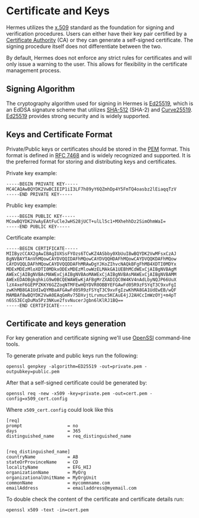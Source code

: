 # Certificate and Keys

Hermes utilizes the [x.509] standard as the foundation for signing and verification procedures.
Users can either have their key pair certified by a [Certificate Authority][CA] (CA) or they can generate a self-signed certificate.
The signing procedure itself does not differentiate between the two.

By default, Hermes does not enforce any strict rules for certificates and will only issue a warning to the user.
This allows for flexibility in the certificate management process.

## Signing Algorithm

The cryptography algorithm used for signing in Hermes is [Ed25519],
which is an EdDSA signature scheme that utilizes [SHA-512] (SHA-2) and [Curve25519].
[Ed25519] provides strong security and is widely supported.

## Keys and Certificate Format

Private/Public keys or certificates should be stored in the [PEM] format.
This format is defined in [RFC 7468] and is widely recognized and supported.
It is the preferred format for storing and distributing keys and certificates.

Private key example:

```PEM
-----BEGIN PRIVATE KEY-----
MC4CAQAwBQYDK2VwBCIEIP1iI3LF7h89yY6QZmhDp4Y5FmTQ4oasbz2lEiaqqTzV
-----END PRIVATE KEY-----
```

Prublic key example:

```PEM
-----BEGIN PUBLIC KEY-----
MCowBQYDK2VwAyEAtFuCleJwHS28jUCT+ulLl5c1+MXhehhDz2SimOhmWaI=
-----END PUBLIC KEY-----
```

Certificate example:

```PEM
-----BEGIN CERTIFICATE-----
MIIByzCCAX2gAwIBAgIUXSsFYOzs6TCwKZ4ASbby0XbUuI8wBQYDK2VwMFsxCzAJ
BgNVBAYTAnVhMQowCAYDVQQIDAFhMQowCAYDVQQHDAFhMQowCAYDVQQKDAFhMQow
CAYDVQQLDAFhMQowCAYDVQQDDAFhMRAwDgYJKoZIhvcNAQkBFgFhMB4XDTI0MDYx
MDExMDEzMloXDTI0MDkxODExMDEzMlowWzELMAkGA1UEBhMCdWExCjAIBgNVBAgM
AWExCjAIBgNVBAcMAWExCjAIBgNVBAoMAWExCjAIBgNVBAsMAWExCjAIBgNVBAMM
AWExEDAOBgkqhkiG9w0BCQEWAWEwKjAFBgMrZXADIQC0W4KV4nAdLbyNQJP66UuX
lzX4xeF6GEPPZKKY6GZZoqNTMFEwHQYDVR0OBBYEFGAwFd05R9zFSYqT3C9xvFgI
zwKhMB8GA1UdIwQYMBaAFGAwFd05R9zFSYqT3C9xvFgIzwKhMA8GA1UdEwEB/wQF
MAMBAf8wBQYDK2VwA0EAqGmRv75DXvjtLrvmuc5KCAuE4jJ2AHCcImWzOYj+m4pT
n6SS3ECqDuMa5Pz3NKue2fsvNucerJgbn6lKlRJ1BQ==
-----END CERTIFICATE-----
```

## Certificate and keys generation

For key generation and certificate signing we'll use [OpenSSl] command-line tools.

To generate private and public keys run the following:

```shell
openssl genpkey -algorithm=ED25519 -out=private.pem -outpubkey=public.pem
```

After that a self-signed certificate could be generated by:

```shell
openssl req -new -x509 -key=private.pem -out=cert.pem -config=x509_cert.config
```

Where `x509_cert.config` could look like this

```CONF
[req]
prompt                 = no
days                   = 365
distinguished_name     = req_distinguished_name


[req_distinguished_name]
countryName            = AB
stateOrProvinceName    = CD
localityName           = EFG_HIJ
organizationName       = MyOrg
organizationalUnitName = MyOrgUnit
commonName             = mycommname.com
emailAddress           = emailaddress@myemail.com
```

To double check the content of the certificate and certificate details run:

```shell
openssl x509 -text -in=cert.pem                 
```

[x.509]: https://en.wikipedia.org/wiki/X.509
[CA]: https://en.wikipedia.org/wiki/Certificate_authority
[ED25519]: https://en.wikipedia.org/wiki/EdDSA#ed25519
[SHA-512]: https://en.wikipedia.org/wiki/SHA-512
[Curve25519]: https://en.wikipedia.org/wiki/Curve25519
[PEM]: https://en.wikipedia.org/wiki/Privacy-Enhanced_Mail
[RFC 7468]: https://tools.ietf.org/html/rfc7468
[OpenSSL]: https://www.openssl.org
